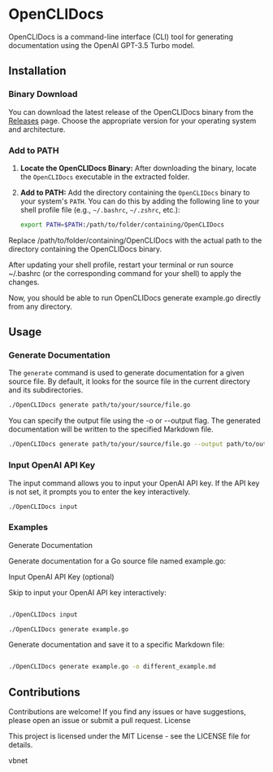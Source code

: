 # OpenCLIDocs

OpenCLIDocs is a command-line interface (CLI) tool for generating documentation using the OpenAI GPT-3.5 Turbo model.


## Installation

### Binary Download

You can download the latest release of the OpenCLIDocs binary from the [Releases](https://github.com/jchu47/OpenCLIDocs/releases) page. Choose the appropriate version for your operating system and architecture.

### Add to PATH

1. **Locate the OpenCLIDocs Binary:**
   After downloading the binary, locate the `OpenCLIDocs` executable in the extracted folder.

2. **Add to PATH:**
   Add the directory containing the `OpenCLIDocs` binary to your system's `PATH`. You can do this by adding the following line to your shell profile file (e.g., `~/.bashrc`, `~/.zshrc`, etc.):

   ```bash
   export PATH=$PATH:/path/to/folder/containing/OpenCLIDocs

Replace /path/to/folder/containing/OpenCLIDocs with the actual path to the directory containing the OpenCLIDocs binary.

After updating your shell profile, restart your terminal or run source ~/.bashrc (or the corresponding command for your shell) to apply the changes.

Now, you should be able to run OpenCLIDocs generate example.go directly from any directory.

## Usage

### Generate Documentation

The `generate` command is used to generate documentation for a given source file. By default, it looks for the source file in the current directory and its subdirectories.

```bash
./OpenCLIDocs generate path/to/your/source/file.go
```
You can specify the output file using the -o or --output flag. The generated documentation will be written to the specified Markdown file.
```bash
./OpenCLIDocs generate path/to/your/source/file.go --output path/to/output/file.md
```

### Input OpenAI API Key

The input command allows you to input your OpenAI API key. If the API key is not set, it prompts you to enter the key interactively.
```bash
./OpenCLIDocs input
```

### Examples
Generate Documentation

Generate documentation for a Go source file named example.go:

Input OpenAI API Key (optional)

Skip to input your OpenAI API key interactively:

```bash

./OpenCLIDocs input
```

```bash
./OpenCLIDocs generate example.go
```

Generate documentation and save it to a specific Markdown file:

``` bash

./OpenCLIDocs generate example.go -o different_example.md
```


## Contributions
Contributions are welcome! If you find any issues or have suggestions, please open an issue or submit a pull request.
License

This project is licensed under the MIT License - see the LICENSE file for details.

vbnet
